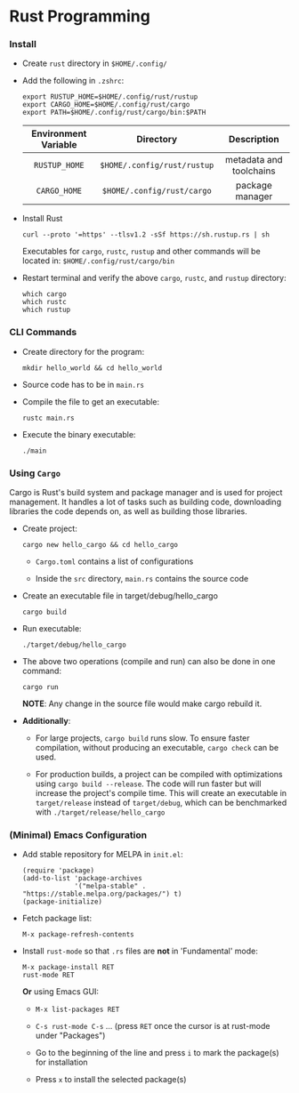 # Rust Programming


### Install

+ Create `rust` directory in `$HOME/.config/`

+ Add the following in `.zshrc`:

  ```
  export RUSTUP_HOME=$HOME/.config/rust/rustup
  export CARGO_HOME=$HOME/.config/rust/cargo
  export PATH=$HOME/.config/rust/cargo/bin:$PATH
  ```

  | Environment Variable  | Directory                    |  Description             |
  |:---------------------:|:----------------------------:|:------------------------:|
  | `RUSTUP_HOME`         | `$HOME/.config/rust/rustup`  | metadata and toolchains  |
  | `CARGO_HOME`          | `$HOME/.config/rust/cargo`   | package manager          |

+ Install Rust

  `curl --proto '=https' --tlsv1.2 -sSf https://sh.rustup.rs | sh`

  Executables for `cargo`, `rustc`, `rustup` and other commands will be located in:
  `$HOME/.config/rust/cargo/bin`

+ Restart terminal and verify the above `cargo`, `rustc`, and `rustup` directory:

  ```
  which cargo
  which rustc
  which rustup
  ```


### CLI Commands

+ Create directory for the program:

  `mkdir hello_world && cd hello_world`

+ Source code has to be in `main.rs`

+ Compile the file to get an executable:

  `rustc main.rs`

+ Execute the binary executable:

  `./main`


### Using `Cargo`

Cargo is Rust's build system and package manager and is used for project management. It handles a lot of tasks such as building code, downloading libraries the code depends on, as well as building those libraries.

+ Create project:

  `cargo new hello_cargo && cd hello_cargo`

  + `Cargo.toml` contains a list of configurations

  + Inside the `src` directory, `main.rs` contains the source code

+ Create an executable file in target/debug/hello_cargo

  `cargo build`

+ Run executable:

  `./target/debug/hello_cargo`

+ The above two operations (compile and run) can also be done in one command:

  `cargo run`

  **NOTE**: Any change in the source file would make cargo rebuild it.

+ **Additionally**:

  + For large projects, `cargo build` runs slow. To ensure faster compilation, without producing an executable, `cargo check` can be used.

  + For production builds, a project can be compiled with optimizations using `cargo build --release`. The code will run faster but will increase the project's compile time.
  This will create an executable in `target/release` instead of `target/debug`, which can be benchmarked with `./target/release/hello_cargo`


### (Minimal) Emacs Configuration

+ Add stable repository for MELPA in `init.el`:

  ```
  (require 'package)
  (add-to-list 'package-archives
               '("melpa-stable" . "https://stable.melpa.org/packages/") t)
  (package-initialize)
  ```

+ Fetch package list:

  `M-x package-refresh-contents`

+ Install `rust-mode` so that `.rs` files are **not** in 'Fundamental' mode:

  ```
  M-x package-install RET
  rust-mode RET
  ```

  **Or** using Emacs GUI:

  + `M-x list-packages RET`

  + `C-s rust-mode C-s` ... (press `RET` once the cursor is at rust-mode under "Packages")

  + Go to the beginning of the line and press `i` to mark the package(s) for installation

  + Press `x` to install the selected package(s)

